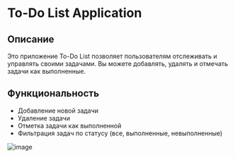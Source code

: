 # To-Do List Application

## Описание
Это приложение To-Do List позволяет пользователям отслеживать и управлять своими задачами. Вы можете добавлять, удалять и отмечать задачи как выполненные.

## Функциональность
- Добавление новой задачи
- Удаление задачи
- Отметка задачи как выполненной
- Фильтрация задач по статусу (все, выполненные, невыполненные)

![image](https://github.com/user-attachments/assets/a770fd93-2059-407d-9dc1-73ebe61b3176)

